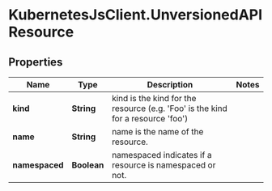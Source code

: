 # KubernetesJsClient.UnversionedAPIResource

## Properties
Name | Type | Description | Notes
------------ | ------------- | ------------- | -------------
**kind** | **String** | kind is the kind for the resource (e.g. &#39;Foo&#39; is the kind for a resource &#39;foo&#39;) | 
**name** | **String** | name is the name of the resource. | 
**namespaced** | **Boolean** | namespaced indicates if a resource is namespaced or not. | 


